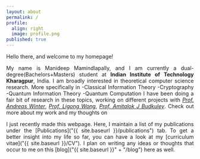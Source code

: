 ```yaml
---
layout: about
permalink: /
profile:
  align: right
  image: profile.png
published: true
---
```


<div align="justify">
Hello there, and welcome to my homepage!

My name is Manideep Mamindlapally, and I am currently a dual-degree(Bachelors+Masters) student at **Indian Institute of Technology Kharagpur**, India. I am broadly interested in theoretical computer science research. More specifically in
  -Classical Information Theory
  -Cryptography
  -Quantum Information Theory
  -Quantum Computation
I have been doing a fair bit of research in these topics, working on different projects with [_Prof. Andreas Winter_](https://www.icrea.cat/Web/ScientificStaff/andreas-winter-556), [_Prof. Ligong Wong_](https://perso-etis.ensea.fr/ligong.wang/), [_Prof. Amitalok J Budkuley_](http://www.facweb.iitkgp.ac.in/~amitalok/index.html). Check out more about my work and my thoughts on 

I just recently made this webpage. Here, I maintain a list of my publications under the [Publications]("{{ site.baseurl }}/publications") tab. To get a better insight into my life so far, you can have a look at my [curriculum vitae]("{{ site.baseurl }}/CV"). I plan on writing any ideas or thoughts that occur to me on this [blog]("{{ site.baseurl }}" + "/blog") here as well.
 </div>
